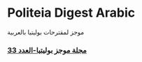 # Politeia Digest Arabic
موجز لمقترحات بوليتيا بالعربية

### [مجلة موجز بوليتيا-العدد 33](issues/issue-033.md)
